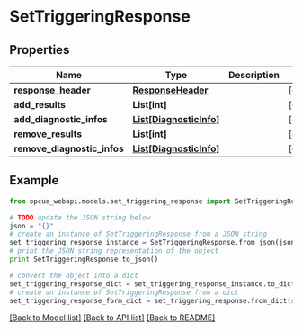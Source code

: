 # SetTriggeringResponse


## Properties
Name | Type | Description | Notes
------------ | ------------- | ------------- | -------------
**response_header** | [**ResponseHeader**](ResponseHeader.md) |  | [optional] 
**add_results** | **List[int]** |  | [optional] 
**add_diagnostic_infos** | [**List[DiagnosticInfo]**](DiagnosticInfo.md) |  | [optional] 
**remove_results** | **List[int]** |  | [optional] 
**remove_diagnostic_infos** | [**List[DiagnosticInfo]**](DiagnosticInfo.md) |  | [optional] 

## Example

```python
from opcua_webapi.models.set_triggering_response import SetTriggeringResponse

# TODO update the JSON string below
json = "{}"
# create an instance of SetTriggeringResponse from a JSON string
set_triggering_response_instance = SetTriggeringResponse.from_json(json)
# print the JSON string representation of the object
print SetTriggeringResponse.to_json()

# convert the object into a dict
set_triggering_response_dict = set_triggering_response_instance.to_dict()
# create an instance of SetTriggeringResponse from a dict
set_triggering_response_form_dict = set_triggering_response.from_dict(set_triggering_response_dict)
```
[[Back to Model list]](../README.md#documentation-for-models) [[Back to API list]](../README.md#documentation-for-api-endpoints) [[Back to README]](../README.md)


